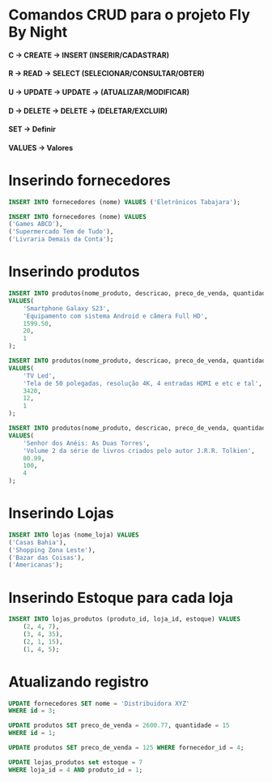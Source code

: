 # Comandos CRUD para o projeto Fly By Night

#### C -> CREATE -> INSERT (INSERIR/CADASTRAR)
#### R -> READ -> SELECT (SELECIONAR/CONSULTAR/OBTER)
#### U -> UPDATE -> UPDATE -> (ATUALIZAR/MODIFICAR)
#### D -> DELETE -> DELETE -> (DELETAR/EXCLUIR)
#### SET -> Definir
#### VALUES -> Valores


# Inserindo fornecedores
```SQL
INSERT INTO fornecedores (nome) VALUES ('Eletrônicos Tabajara');

INSERT INTO fornecedores (nome) VALUES 
('Games ABCD'),
('Supermercado Tem de Tudo'),
('Livraria Demais da Conta');
```

# Inserindo produtos

```SQL
INSERT INTO produtos(nome_produto, descricao, preco_de_venda, quantidade, fornecedor_id)
VALUES(
    'Smartphone Galaxy S23',
    'Equipamento com sistema Android e câmera Full HD',
    1599.50,
    20,
    1
);
```

``` SQL
INSERT INTO produtos(nome_produto, descricao, preco_de_venda, quantidade, fornecedor_id)
VALUES(
    'TV Led',
    'Tela de 50 polegadas, resolução 4K, 4 entradas HDMI e etc e tal',
    3420,
    12,
    1
);
```

``` SQL
INSERT INTO produtos(nome_produto, descricao, preco_de_venda, quantidade, fornecedor_id)
VALUES(
    'Senhor dos Anéis: As Duas Torres',
    'Volume 2 da série de livros criados pelo autor J.R.R. Tolkien',
    80.99,
    100,
    4
);
```

# Inserindo Lojas

``` SQL
INSERT INTO lojas (nome_loja) VALUES 
('Casas Bahia'),
('Shopping Zona Leste'),
('Bazar das Coisas'),
('Americanas');
```

# Inserindo Estoque para cada loja

``` SQL
INSERT INTO lojas_produtos (produto_id, loja_id, estoque) VALUES
    (2, 4, 7), 
    (3, 4, 35),
    (2, 1, 15),
    (1, 4, 5);
```

# Atualizando registro

```SQL
UPDATE fornecedores SET nome = 'Distribuidora XYZ'
WHERE id = 3;
```

```SQL
UPDATE produtos SET preco_de_venda = 2600.77, quantidade = 15
WHERE id = 1;

UPDATE produtos SET preco_de_venda = 125 WHERE fornecedor_id = 4;

UPDATE lojas_produtos set estoque = 7 
WHERE loja_id = 4 AND produto_id = 1;
```

